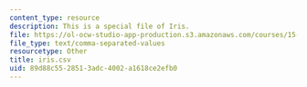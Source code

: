 ```yaml
---
content_type: resource
description: This is a special file of Iris.
file: https://ol-ocw-studio-app-production.s3.amazonaws.com/courses/15-097-prediction-machine-learning-and-statistics-spring-2012/89d88c5528513adc4002a1618ce2efb0_iris.csv
file_type: text/comma-separated-values
resourcetype: Other
title: iris.csv
uid: 89d88c55-2851-3adc-4002-a1618ce2efb0
---
```


